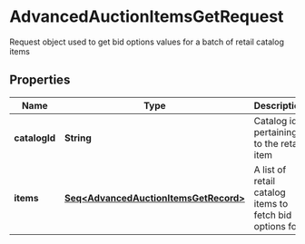 

# AdvancedAuctionItemsGetRequest

Request object used to get bid options values for a batch of retail catalog items

## Properties

Name | Type | Description | Notes
------------ | ------------- | ------------- | -------------
**catalogId** | **String** | Catalog id pertaining to the retail item | 
**items** | [**Seq&lt;AdvancedAuctionItemsGetRecord&gt;**](AdvancedAuctionItemsGetRecord.md) | A list of retail catalog items to fetch bid options for | 



